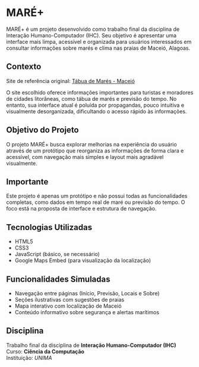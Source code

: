 # MARÉ+

MARÉ+ é um projeto desenvolvido como trabalho final da disciplina de Interação Humano-Computador (IHC). Seu objetivo é apresentar uma interface mais limpa, acessível e organizada para usuários interessados em consultar informações sobre marés e clima nas praias de Maceió, Alagoas.

## Contexto

Site de referência original: [Tábua de Marés - Maceió](https://tabuademares.com/br/alagoas/maceio)

O site escolhido oferece informações importantes para turistas e moradores de cidades litorâneas, como tábua de marés e previsão do tempo. No entanto, sua interface atual é poluída por propagandas, pouco intuitiva e visualmente desorganizada, dificultando o acesso rápido às informações.

## Objetivo do Projeto

O projeto MARÉ+ busca explorar melhorias na experiência do usuário através de um protótipo que reorganiza as informações de forma clara e acessível, com navegação mais simples e layout mais agradável visualmente.

## Importante

Este projeto é apenas um protótipo e não possui todas as funcionalidades completas, como dados em tempo real de maré ou previsão do tempo. O foco está na proposta de interface e estrutura de navegação.

## Tecnologias Utilizadas

- HTML5  
- CSS3  
- JavaScript (básico, se necessário)  
- Google Maps Embed (para visualização da localização)

## Funcionalidades Simuladas

- Navegação entre páginas (Início, Previsão, Locais e Sobre)  
- Seções ilustrativas com sugestões de praias  
- Mapa interativo com localização de Maceió  
- Conteúdo informativo sobre segurança e alertas marítimos

## Disciplina

Trabalho final da disciplina de **Interação Humano-Computador (IHC)**  
Curso: **Ciência da Computação**  
Instituição: *UNIMA*
